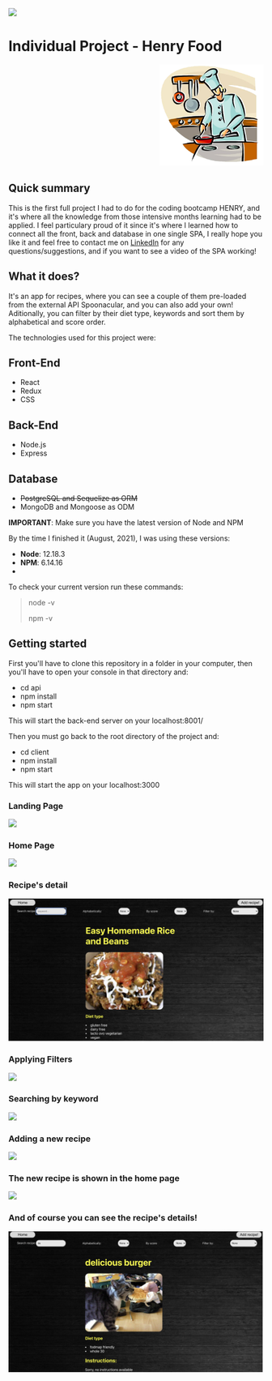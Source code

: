 <p align='left'>
    <img src='https://static.wixstatic.com/media/85087f_0d84cbeaeb824fca8f7ff18d7c9eaafd~mv2.png/v1/fill/w_160,h_30,al_c,q_85,usm_0.66_1.00_0.01/Logo_completo_Color_1PNG.webp' </img>
</p>

# Individual Project - Henry Food

<p align="right">
  <img height="200" src="./cooking.png" />
</p>

## Quick summary

This is the first full project I had to do for the coding bootcamp HENRY, and it's where all the knowledge from those intensive months learning had to be applied. I feel particulary proud of it since it's where I learned how to connect all the front, back and database in one single SPA, I really hope you like it and feel free to contact me on [LinkedIn](https://www.linkedin.com/in/danielrmojica/) for any questions/suggestions, and if you want to see a video of the SPA working!  

## What it does? 

It's an app for recipes, where you can see a couple of them pre-loaded from the external API Spoonacular, and you can also add your own! Aditionally, you can filter by their diet type, keywords and sort them by alphabetical and score order. 

The technologies used for this project were: 

## Front-End

- React
- Redux
- CSS 

## Back-End

- Node.js
- Express

## Database

- ~~PostgreSQL and Sequelize as ORM~~
- MongoDB and Mongoose as ODM

__IMPORTANT__: Make sure you have the latest version of Node and NPM

By the time I finished it (August, 2021), I was using these versions:

- **Node**: 12.18.3
- **NPM**: 6.14.16
- 
To check your current version run these commands:

> node -v
>
> npm -v

## Getting started

First you'll have to clone this repository in a folder in your computer, then you'll have to open your console in that directory and: 

- cd api
- npm install 
- npm start

This will start the back-end server on your localhost:8001/

Then you must go back to the root directory of the project and: 

- cd client
- npm install
- npm start 

This will start the app on your localhost:3000


### Landing Page

<img src='/screenshots/landing.png'/>

### Home Page

<img src='/screenshots/home.png'/>

### Recipe's detail
<img src='/screenshots/recipedetail2.png'/>


### Applying Filters
<img src='/screenshots/filters.png'/>

### Searching by keyword

<img src='/screenshots/keyword.png'/>

### Adding a new recipe

<img src='/screenshots/addrecipe.png'/>

### The new recipe is shown in the home page

<img src='/screenshots/homenewrecipe.png'/>

### And of course you can see the recipe's details!

<img src='/screenshots/recipedetail.png'/>
